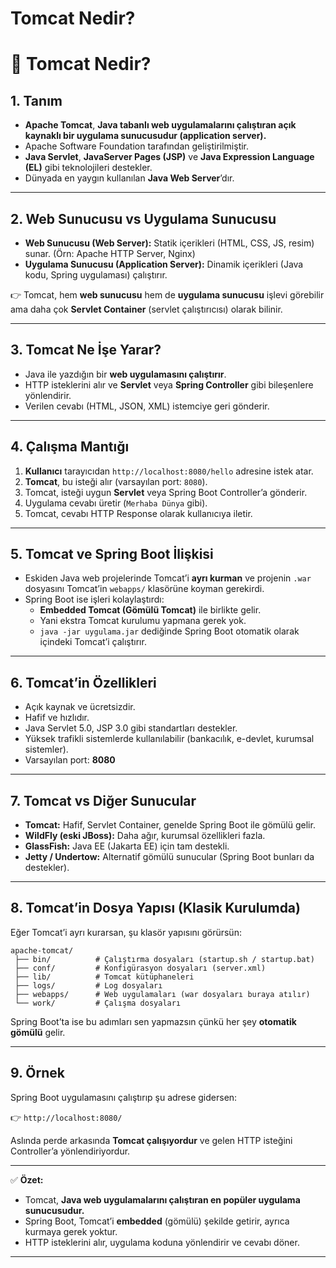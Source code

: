 # Tomcat Nedir?

# 📘 Tomcat Nedir?

## 1. Tanım

- **Apache Tomcat**, **Java tabanlı web uygulamalarını çalıştıran açık kaynaklı bir uygulama sunucusudur (application server).**
- Apache Software Foundation tarafından geliştirilmiştir.
- **Java Servlet**, **JavaServer Pages (JSP)** ve **Java Expression Language (EL)** gibi teknolojileri destekler.
- Dünyada en yaygın kullanılan **Java Web Server**’dır.

---

## 2. Web Sunucusu vs Uygulama Sunucusu

- **Web Sunucusu (Web Server):** Statik içerikleri (HTML, CSS, JS, resim) sunar. (Örn: Apache HTTP Server, Nginx)
- **Uygulama Sunucusu (Application Server):** Dinamik içerikleri (Java kodu, Spring uygulaması) çalıştırır.

👉 Tomcat, hem **web sunucusu** hem de **uygulama sunucusu** işlevi görebilir ama daha çok **Servlet Container** (servlet çalıştırıcısı) olarak bilinir.

---

## 3. Tomcat Ne İşe Yarar?

- Java ile yazdığın bir **web uygulamasını çalıştırır**.
- HTTP isteklerini alır ve **Servlet** veya **Spring Controller** gibi bileşenlere yönlendirir.
- Verilen cevabı (HTML, JSON, XML) istemciye geri gönderir.

---

## 4. Çalışma Mantığı

1. **Kullanıcı** tarayıcıdan `http://localhost:8080/hello` adresine istek atar.
2. **Tomcat**, bu isteği alır (varsayılan port: `8080`).
3. Tomcat, isteği uygun **Servlet** veya Spring Boot Controller’a gönderir.
4. Uygulama cevabı üretir (`Merhaba Dünya` gibi).
5. Tomcat, cevabı HTTP Response olarak kullanıcıya iletir.

---

## 5. Tomcat ve Spring Boot İlişkisi

- Eskiden Java web projelerinde Tomcat’i **ayrı kurman** ve projenin `.war` dosyasını Tomcat’in `webapps/` klasörüne koyman gerekirdi.
- Spring Boot ise işleri kolaylaştırdı:
    - **Embedded Tomcat (Gömülü Tomcat)** ile birlikte gelir.
    - Yani ekstra Tomcat kurulumu yapmana gerek yok.
    - `java -jar uygulama.jar` dediğinde Spring Boot otomatik olarak içindeki Tomcat’i çalıştırır.

---

## 6. Tomcat’in Özellikleri

- Açık kaynak ve ücretsizdir.
- Hafif ve hızlıdır.
- Java Servlet 5.0, JSP 3.0 gibi standartları destekler.
- Yüksek trafikli sistemlerde kullanılabilir (bankacılık, e-devlet, kurumsal sistemler).
- Varsayılan port: **8080**

---

## 7. Tomcat vs Diğer Sunucular

- **Tomcat:** Hafif, Servlet Container, genelde Spring Boot ile gömülü gelir.
- **WildFly (eski JBoss):** Daha ağır, kurumsal özellikleri fazla.
- **GlassFish:** Java EE (Jakarta EE) için tam destekli.
- **Jetty / Undertow:** Alternatif gömülü sunucular (Spring Boot bunları da destekler).

---

## 8. Tomcat’in Dosya Yapısı (Klasik Kurulumda)

Eğer Tomcat’i ayrı kurarsan, şu klasör yapısını görürsün:

```
apache-tomcat/
 ├── bin/          # Çalıştırma dosyaları (startup.sh / startup.bat)
 ├── conf/         # Konfigürasyon dosyaları (server.xml)
 ├── lib/          # Tomcat kütüphaneleri
 ├── logs/         # Log dosyaları
 ├── webapps/      # Web uygulamaları (war dosyaları buraya atılır)
 └── work/         # Çalışma dosyaları

```

Spring Boot’ta ise bu adımları sen yapmazsın çünkü her şey **otomatik gömülü** gelir.

---

## 9. Örnek

Spring Boot uygulamasını çalıştırıp şu adrese gidersen:

👉 `http://localhost:8080/`

Aslında perde arkasında **Tomcat çalışıyordur** ve gelen HTTP isteğini Controller’a yönlendiriyordur.

---

✅ **Özet:**

- Tomcat, **Java web uygulamalarını çalıştıran en popüler uygulama sunucusudur.**
- Spring Boot, Tomcat’i **embedded** (gömülü) şekilde getirir, ayrıca kurmaya gerek yoktur.
- HTTP isteklerini alır, uygulama koduna yönlendirir ve cevabı döner.

---
